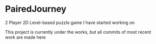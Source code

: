# PairedJourney
2 Player 2D Level-based puzzle game I have started working on

This project is currently under the works, but all commits of most recent work are made here

